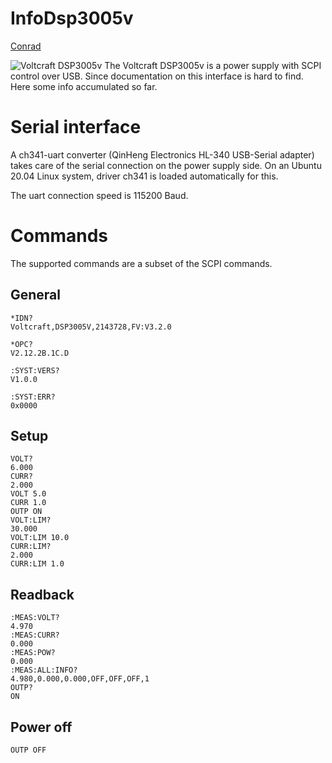 # InfoDsp3005v
[Conrad](https://www.conrad.com/p/voltcraft-dsp-3005v-se-bench-psu-adjustable-voltage-0-30-v-0-5-a-150-w-usb-remote-controlled-no-of-outputs-1-x-2446085) 

![Voltcraft DSP3005v](https://asset.conrad.com/media10/isa/160267/c1/-/en/002446085PI00/image.jpg  "Voltcraft DSP3005v")
The Voltcraft DSP3005v is a power supply with SCPI control over USB.
Since documentation on this interface is hard to find. Here some info accumulated so far.

# Serial interface
A ch341-uart converter (QinHeng Electronics HL-340 USB-Serial adapter) takes care of the serial connection on the power supply side. On an Ubuntu 20.04 Linux system, driver ch341 is loaded automatically for this.

The uart connection speed is 115200 Baud.

# Commands
The supported commands are a subset of the SCPI commands.

## General
	*IDN?
	Voltcraft,DSP3005V,2143728,FV:V3.2.0
	
	*OPC?
	V2.12.2B.1C.D
	
	:SYST:VERS?
	V1.0.0
	
	:SYST:ERR?
	0x0000
	
## Setup
	VOLT?
	6.000
	CURR?
	2.000
	VOLT 5.0
	CURR 1.0
	OUTP ON
	VOLT:LIM?
	30.000
	VOLT:LIM 10.0
	CURR:LIM?
	2.000
	CURR:LIM 1.0
	
## Readback
	:MEAS:VOLT?
	4.970
	:MEAS:CURR?
	0.000
	:MEAS:POW?
	0.000
	:MEAS:ALL:INFO?
	4.980,0.000,0.000,OFF,OFF,OFF,1
	OUTP?
	ON
	
## Power off
	OUTP OFF
